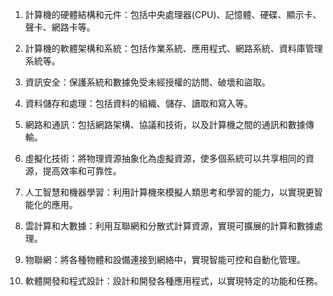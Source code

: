 1. 計算機的硬體結構和元件：包括中央處理器(CPU)、記憶體、硬碟、顯示卡、聲卡、網路卡等。

2. 計算機的軟體架構和系統：包括作業系統、應用程式、網路系統、資料庫管理系統等。

3. 資訊安全：保護系統和數據免受未經授權的訪問、破壞和盜取。

4. 資料儲存和處理：包括資料的組織、儲存、讀取和寫入等。

5. 網路和通訊：包括網路架構、協議和技術，以及計算機之間的通訊和數據傳輸。

6. 虛擬化技術：將物理資源抽象化為虛擬資源，使多個系統可以共享相同的資源，提高效率和可靠性。

7. 人工智慧和機器學習：利用計算機來模擬人類思考和學習的能力，以實現更智能化的應用。

8. 雲計算和大數據：利用互聯網和分散式計算資源，實現可擴展的計算和數據處理。

9. 物聯網：將各種物體和設備連接到網絡中，實現智能可控和自動化管理。

10. 軟體開發和程式設計：設計和開發各種應用程式，以實現特定的功能和任務。
